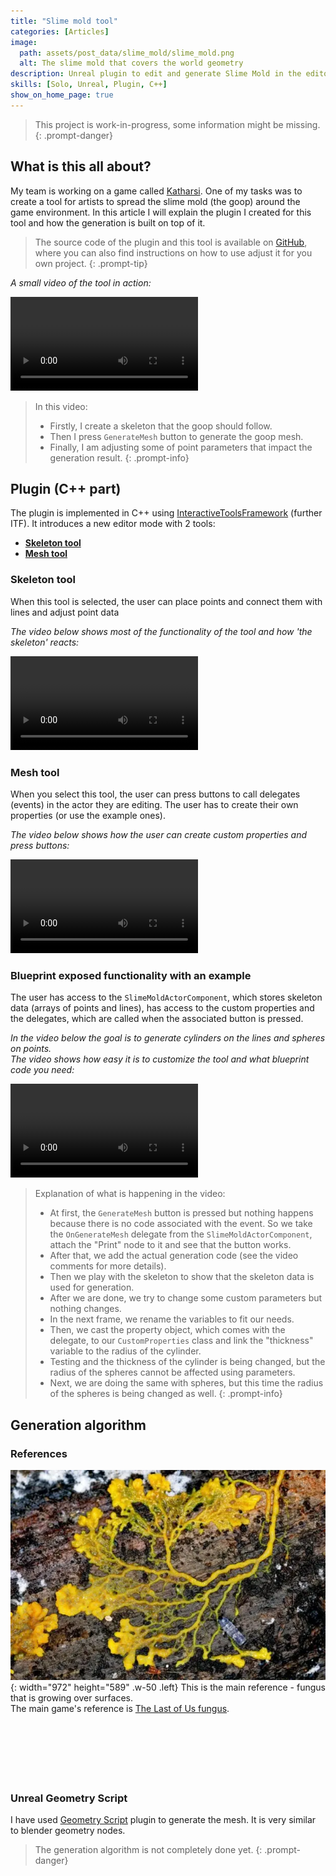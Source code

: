 ```yaml
---
title: "Slime mold tool"
categories: [Articles]
image:
  path: assets/post_data/slime_mold/slime_mold.png
  alt: The slime mold that covers the world geometry
description: Unreal plugin to edit and generate Slime Mold in the editor
skills: [Solo, Unreal, Plugin, C++]
show_on_home_page: true
---
```


> This project is work-in-progress, some information might be missing.
{: .prompt-danger}



## What is this all about?

My team is working on a game called [Katharsi](../Katharsi). One of my tasks was to create a tool for artists to spread the slime mold (the goop) around the game environment. In this article I will explain the plugin I created for this tool and how the generation is built on top of it.

> The source code of the plugin and this tool is available on [<i class="fab fa-github"></i> GitHub](https://github.com/SmailikHappy/SlimeMoldTool), where you can also find instructions on how to use adjust it for you own project.
{: .prompt-tip}


*A small video of the tool in action:*

<video class="w-100" controls>
  <source src="../../assets/post_data/slime_mold/beta_tool_showcase.mp4" type="video/mp4">
</video>

> In this video:
> - Firstly, I create a skeleton that the goop should follow.
> - Then I press `GenerateMesh` button to generate the goop mesh.
> - Finally, I am adjusting some of point parameters that impact the generation result.
{: .prompt-info}



## Plugin (C++ part)

The plugin is implemented in C++ using [InteractiveToolsFramework](https://www.gradientspace.com/tutorials/2021/01/19/the-interactive-tools-framework-in-ue426) (further ITF). It introduces a new editor mode with 2 tools:

- [**Skeleton tool**](#skeleton-tool)
- [**Mesh tool**](#mesh-tool)

### Skeleton tool

When this tool is selected, the user can place points and connect them with lines and adjust point data

*The video below shows most of the functionality of the tool and how 'the skeleton' reacts:*

<video class="w-100" controls>
  <source src="../../assets/post_data/slime_mold/skeleton_tool_usage.mp4" type="video/mp4">
</video>

### Mesh tool

When you select this tool, the user can press buttons to call delegates (events) in the actor they are editing. The user has to create their own properties (or use the example ones).

*The video below shows how the user can create custom properties and press buttons:*

<video class="w-100" controls>
  <source src="../../assets/post_data/slime_mold/mesh_tool_usage.mp4" type="video/mp4">
</video>

### Blueprint exposed functionality with an example

The user has access to the `SlimeMoldActorComponent`, which stores skeleton data (arrays of points and lines), has access to the custom properties and the delegates, which are called when the associated button is pressed.

*In the video below the goal is to generate cylinders on the lines and spheres on points.*\
*The video shows how easy it is to customize the tool and what blueprint code you need:*

<video class="w-100" controls>
  <source src="../../assets/post_data/slime_mold/full_tool_usage.mp4" type="video/mp4">
</video>

> Explanation of what is happening in the video:
> - At first, the `GenerateMesh` button is pressed but nothing happens because there is no code associated with the event. So we take the `OnGenerateMesh` delegate from the `SlimeMoldActorComponent`, attach the "Print" node to it and see that the button works.
> - After that, we add the actual generation code (see the video comments for more details).
> - Then we play with the skeleton to show that the skeleton data is used for generation.
> - After we are done, we try to change some custom parameters but nothing changes.
> - In the next frame, we rename the variables to fit our needs.
> - Then, we cast the property object, which comes with the delegate, to our `CustomProperties` class and link the "thickness" variable to the radius of the cylinder.
> - Testing and the thickness of the cylinder is being changed, but the radius of the spheres cannot be affected using parameters.
> - Next, we are doing the same with spheres, but this time the radius of the spheres is being changed as well.
{: .prompt-info}



## Generation algorithm

### References

![img](../assets/post_data/slime_mold/reference.png){: width="972" height="589" .w-50 .left}
This is the main reference - fungus that is growing over surfaces.\
The main game's reference is [The Last of Us fungus](https://thelastofus.fandom.com/wiki/Cordyceps_brain_infection).
<br>
<br>
<br>
<br>
<br>
<br>
<br>

### Unreal Geometry Script

I have used [Geometry Script](https://dev.epicgames.com/documentation/en-us/unreal-engine/geometry-scripting-users-guide-in-unreal-engine) plugin to generate the mesh. It is very similar to blender geometry nodes.

> The generation algorithm is not completely done yet.
{: .prompt-danger}


